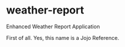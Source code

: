 # weather-report
Enhanced Weather Report Application

First of all. Yes, this name is a Jojo Reference.
